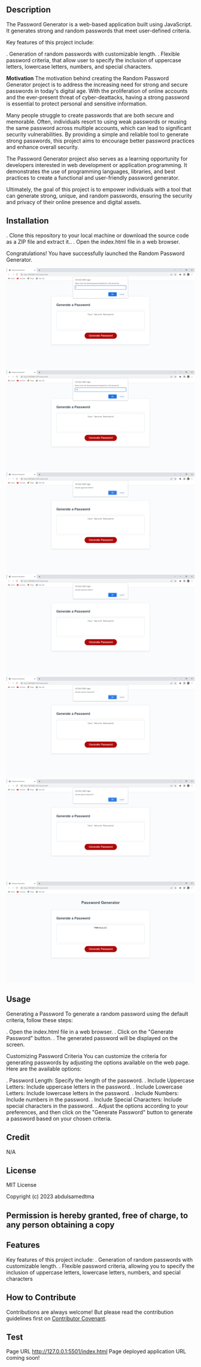 ## Description
The Password Generator is a web-based application built using JavaScript. It generates strong and random passwords that meet user-defined criteria.

Key features of this project include:

. Generation of random passwords with customizable length.
. Flexible password criteria, that allow user to specify the inclusion of uppercase letters, lowercase letters, numbers, and special characters.

**Motivation** 
The motivation behind creating the Random Password Generator project is to address the increasing need for strong and secure passwords in today's digital age. With the proliferation of online accounts and the ever-present threat of cyber-deattacks, having a strong password is essential to protect personal and sensitive information.

Many people struggle to create passwords that are both secure and memorable. Often, individuals resort to using weak passwords or reusing the same password across multiple accounts, which can lead to significant security vulnerabilities. By providing a simple and reliable tool to generate strong passwords, this project aims to encourage better password practices and enhance overall security.

The Password Generator project also serves as a learning opportunity for developers interested in web development or application programming. It demonstrates the use of programming languages, libraries, and best practices to create a functional and user-friendly password generator.

Ultimately, the goal of this project is to empower individuals with a tool that can generate strong, unique, and random passwords, ensuring the security and privacy of their online presence and digital assets.

## Installation
. Clone this repository to your local machine or download the source code as a ZIP file and extract it..
. Open the index.html file in a web browser.

 Congratulations! You have successfully launched the Random Password Generator.


![Alt text](assets/images/Stage1.png)
 ![Alt text](assets/images/Stage2.png)
![Alt text](assets/images/Stage3.png)
![Alt text](assets/images/Stage4.png)
![Alt text](assets/images/Stage5.png)
 ![Alt text](assets/images/stage6.png)
 ![Alt text](assets/images/generated%20password%20displayed.png)
 


## Usage
Generating a Password
To generate a random password using the default criteria, follow these steps:

. Open the index.html file in a web browser.
. Click on the "Generate Password" button.
. The generated password will be displayed on the screen.

Customizing Password Criteria
You can customize the criteria for generating passwords by adjusting the options available on the web page. Here are the available options:

. Password Length: Specify the length of the password.
. Include Uppercase Letters: Include uppercase letters in the password.
. Include Lowercase Letters: Include lowercase letters in the password.
. Include Numbers: Include numbers in the password.
. Include Special Characters: Include special characters in the password.
. Adjust the options according to your preferences, and then click on the "Generate Password" button to generate a password based on your chosen criteria.


## Credit 
N/A

## License

MIT License

Copyright (c) 2023 abdulsamedtma

Permission is hereby granted, free of charge, to any person obtaining a copy
---

## Features

Key features of this project include:
. Generation of random passwords with customizable length.
. Flexible password criteria, allowing you to specify the inclusion of uppercase letters, lowercase letters, numbers, and special characters

## How to Contribute

Contributions are always welcome! But please read the contribution guidelines first on [Contributor Covenant](https://www.contributor-covenant.org/).


## Test
Page URL http://127.0.0.1:5501/index.html Page deployed application URL coming soon!


